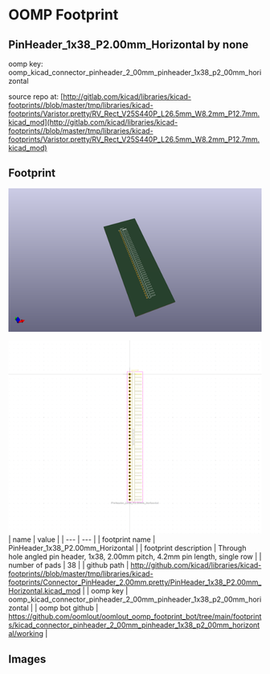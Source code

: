 # OOMP Footprint  
## PinHeader_1x38_P2.00mm_Horizontal  by none  
  
oomp key: oomp_kicad_connector_pinheader_2_00mm_pinheader_1x38_p2_00mm_horizontal  
  
source repo at: [http://gitlab.com/kicad/libraries/kicad-footprints//blob/master/tmp/libraries/kicad-footprints/Varistor.pretty/RV_Rect_V25S440P_L26.5mm_W8.2mm_P12.7mm.kicad_mod](http://gitlab.com/kicad/libraries/kicad-footprints//blob/master/tmp/libraries/kicad-footprints/Varistor.pretty/RV_Rect_V25S440P_L26.5mm_W8.2mm_P12.7mm.kicad_mod)  
## Footprint  
  
[![working_kicad_pcb_3d.png](working_kicad_pcb_3d_600.png)](working_kicad_pcb_3d.png)  
  
[![working.png](working_600.png)](working.png)  
| name | value | 
| --- | --- | 
| footprint name | PinHeader_1x38_P2.00mm_Horizontal | 
| footprint description | Through hole angled pin header, 1x38, 2.00mm pitch, 4.2mm pin length, single row | 
| number of pads | 38 | 
| github path | http://github.com/kicad/libraries/kicad-footprints//blob/master/tmp/libraries/kicad-footprints/Connector_PinHeader_2.00mm.pretty/PinHeader_1x38_P2.00mm_Horizontal.kicad_mod | 
| oomp key | oomp_kicad_connector_pinheader_2_00mm_pinheader_1x38_p2_00mm_horizontal | 
| oomp bot github | https://github.com/oomlout/oomlout_oomp_footprint_bot/tree/main/footprints/kicad_connector_pinheader_2_00mm_pinheader_1x38_p2_00mm_horizontal/working | 
## Images  
